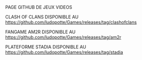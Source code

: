 PAGE GITHUB DE JEUX VIDEOS

CLASH OF CLANS DISPONIBLE AU https://github.com/ludopotte/Games/releases/tag/clashofclans

FANGAME AM2R DISPONIBLE AU https://github.com/ludopotte/Games/releases/tag/am2r

PLATEFORME STADIA DISPONIBLE AU https://github.com/ludopotte/Games/releases/tag/stadia
